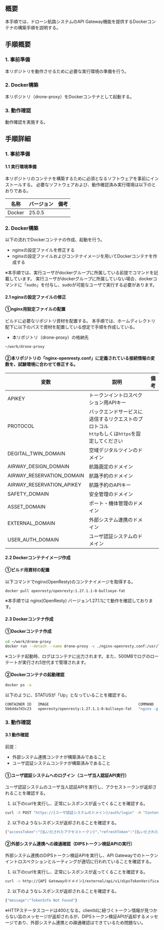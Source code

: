 ## 概要
本手順では、ドローン航路システムのAPI Gateway機能を提供するDockerコンテナの構築手順を説明する。

## 手順概要
### 1. 事前準備
本リポジトリを動作させるために必要な実行環境の準備を行う。

### 2. Docker構築
本リポジトリ（drone-proxy）をDockerコンテナとして起動する。

### 3. 動作確認
動作確認を実施する。

## 手順詳細

### 1. 事前準備

#### 1.1 実行環境準備
本リポジトリのコンテナを構築するために必須となるソフトウェアを事前にインストールする。
必要なソフトウェアおよび、動作確認済み実行環境は以下のとおりである。

| 名称 | バージョン | 備考 |
| --- | --- | --- |
| Docker | 25.0.5 |  |

### 2. Docker構築

以下の流れでDockerコンテナの作成、起動を行う。
- nginxの設定ファイルを修正する
- nginxの設定ファイルおよびコンテナイメージを用いてDockerコンテナを作成する

※本手順では、実行ユーザがdockerグループに所属している前提でコマンドを記載しています。
実行ユーザがdockerグループに所属していない場合、dockerコマンドに「sudo」を付与し、sudoが可能なユーザで実行する必要があります。

#### 2.1 nginxの設定ファイルの修正

#### ①nginx用設定ファイルの配置
ビルドに必要なリポジトリ資材を配置する。
本手順では、ホームディレクトリ配下に以下のパスで資材を配置している想定で手順を作成している。
- 本リポジトリ（drone-proxy）の格納先
```bash
~/work/drone-proxy
```

#### ②本リポジトリの「nginx-openresty.conf」に定義されている接続情報の変数を、試験環境に合わせて修正する。
| 変数 | 説明 | 備考 |
| --- | --- | --- |
| APIKEY | トークンイントロスペクション用APIキー |  |
| PROTOCOL | バックエンドサービスに送信するリクエストのプロトコル<br>`http`もしくは`https`を設定してください |  |
| DEGITAL_TWIN_DOMAIN | 空域デジタルツインのドメイン |  |
| AIRWAY_DESIGN_DOMAIN | 航路画定のドメイン |  |
| AIRWAY_RESERVATION_DOMAIN | 航路予約のドメイン |  |
| AIRWAY_RESERVATION_APIKEY  | 航路予約のAPIキー |  |
| SAFETY_DOMAIN | 安全管理のドメイン |  |
| ASSET_DOMAIN | ポート・機体管理のドメイン |  |
| EXTERNAL_DOMAIN | 外部システム連携のドメイン |  |
| USER_AUTH_DOMAIN  | ユーザ認証システムのドメイン |  |

#### 2.2 Dockerコンテナイメージ作成

#### ①ビルド用資材の配置
以下コマンドでnginx(OpenResty)のコンテナイメージを取得する。
```bash
docker pull openresty/openresty:1.27.1.1-0-bullseye-fat
```
※本手順では nginx(OpenResty) バージョン1.27.1.1にて動作を確認しております。

#### 2.3 Dockerコンテナ作成

#### ①Dockerコンテナ作成
```bash
cd ~/work/drone-proxy
docker run --detach --name drone-proxy -v ./nginx-openresty.conf:/usr/local/openresty/nginx/conf/nginx.conf -p 8081:8081 --log-driver local --log-opt max-size=500M --log-opt max-file=5 -d openresty/openresty:1.27.1.1-0-bullseye-fat nginx -g 'daemon off;'
```
※コンテナ起動時、ログはコンテナに出力されます。また、500MBでログのローテートが実行され5世代まで管理されます。

#### ②Dockerコンテナの起動確認
```bash
docker ps -a
```
以下のように、STATUSが「Up」となっていることを確認する。
```bash
CONTAINER ID   IMAGE                                         COMMAND                  CREATED         STATUS        PORTS                                               NAMES
5b6dda7d3c23   openresty/openresty:1.27.1.1-0-bullseye-fat   "nginx -g 'daemon of…"   2 seconds ago   Up 1 second   0.0.0.0:8081->8081/tcp, :::8081->8081/tcp           drone-proxy
```

### 3. 動作確認

#### 3.1 動作確認

前提：
- 外部システム連携コンテナが構築済みであること
- ユーザ認証システムコンテナが構築済みであること

#### ①ユーザ認証システムへのログイン（ユーザ当人認証API実行）

ユーザ認証システムのユーザ当人認証APIを実行し、アクセストークンが返却されることを確認する。

1. 以下のcurlを実行し、正常にレスポンスが返ってくることを確認する。

```bash
curl -X POST "https://{ユーザ認証システムのドメイン}/auth/login" -H "Content-Type: application/json" -H "apiKey: {払いだされたapiKey}" -d '{"operatorAccountId": "{払いだされたID}", "accountPassword": "{払いだされたパスワード}"}'
```

2. 以下のようなレスポンスが返却されることを確認する。
```bash
{"accessToken":"{払いだされたアクセストークン}","refreshToken":"{払いだされたリフレッシュトークン}"}
```

#### ②外部システム連携への疎通確認（DIPSトークン検証APIの実行）

外部システム連携のDIPSトークン検証APIを実行し、API Gatewayでのトークンイントロスペクションとルーティングが適切に行われていることを確認する。

1. 以下のcurlを実行し、正常にレスポンスが返ってくることを確認する。

```bash
curl -v http://{API Gatewayのドメイン}/external/api/v1/dipsTokenVerification -X POST -H "Authorization: Bearer {ユーザ認証システムより払いだされたアクセストークン}"
```

2. 以下のようなレスポンスが返却されることを確認する。
```bash
{"message":"TokenInfo Not Found"}
```
※HTTPステータスコードは400となる。clientIdに紐づくトークン情報が見つからない旨のメッセージが返却されるが、DIPSトークン検証APIが返却するメッセージであり、外部システム連携との疎通確認はできているため問題ない。